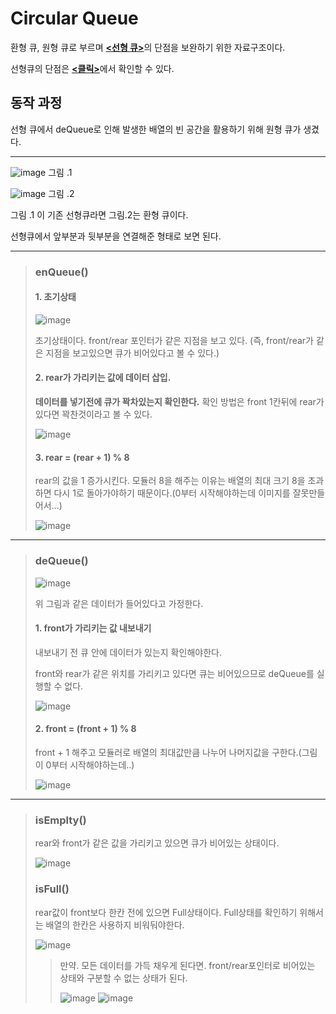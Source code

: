 # Circular Queue

환형 큐, 원형 큐로 부르며 [**<선형 큐>**](https://github.com/YoonSeok-Heo/TIL/blob/main/Data%20Structure/Queue.md)의 단점을 보완하기 위한 자료구조이다.

선형큐의 단점은 [**<클릭>**](https://github.com/YoonSeok-Heo/TIL/blob/main/Data%20Structure/Queue.md#%EC%84%A0%ED%98%95-%ED%81%90%EC%9D%98-%EB%8B%A8%EC%A0%90)에서 확인할 수 있다.

## 동작 과정

선형 큐에서 deQueue로 인해 발생한 배열의 빈 공간을 활용하기 위해 원형 큐가 생겼다.

---

![image](https://github.com/YoonSeok-Heo/Algorithm/assets/113662725/92adff71-372e-419a-b9cc-94fd4526b9dc)
그림 .1

![image](https://github.com/YoonSeok-Heo/Algorithm/assets/113662725/a1c5c6b0-e524-47ab-94c8-1865484f7b39)
그림 .2

그림 .1 이 기존 선형큐라면 그림.2는 환형 큐이다.

선형큐에서 앞부분과 뒷부분을 연결해준 형태로 보면 된다.

--- 

> ### enQueue()
> 
> #### 1. 초기상태
> 
> ![image](https://github.com/YoonSeok-Heo/Algorithm/assets/113662725/5ce0728e-8f3e-43c1-aa31-e25219ab501b)
> 
> 초기상태이다. front/rear 포인터가 같은 지점을 보고 있다. (즉, front/rear가 같은 지점을 보고있으면 큐가 비어있다고 볼 수 있다.)
> 
> #### 2. rear가 가리키는 값에 데이터 삽입.
> 
> **데이터를 넣기전에 큐가 꽉차있는지 확인한다.** 확인 방법은 front 1칸뒤에 rear가 있다면 꽉찬것이라고 볼 수 있다.
> 
> ![image](https://github.com/YoonSeok-Heo/Algorithm/assets/113662725/16928a86-7d16-4b00-90d3-9106d40fda47)
> 
> #### 3. rear = (rear + 1) % 8
> 
> rear의 값을 1 증가시킨다. 모듈러 8을 해주는 이유는 배열의 최대 크기 8을 초과하면 다시 1로 돌아가야하기 때문이다.(0부터 시작해야하는데 이미지를 잘못만들어서...)
> 
> ![image](https://github.com/YoonSeok-Heo/Algorithm/assets/113662725/a2bb0e50-d9ed-40cf-bb9a-35aadd580932)

---

> ### deQueue()
> 
> ![image](https://github.com/YoonSeok-Heo/Algorithm/assets/113662725/c227c67d-67e0-449a-b1ac-5e188d1e3bdd)
> 
> 위 그림과 같은 데이터가 들어있다고 가정한다.
> 
> #### 1. front가 가리키는 값 내보내기
> 
> 내보내기 전 큐 안에 데이터가 있는지 확인해야한다. 
> 
> front와 rear가 같은 위치를 가리키고 있다면 큐는 비어있으므로 deQueue를 실행할 수 없다.
> 
> ![image](https://github.com/YoonSeok-Heo/Algorithm/assets/113662725/e8e721a2-6422-4d45-b4e6-15c0a5bd76f6)
> 
> #### 2. front = (front + 1) % 8
> 
> front + 1 해주고 모듈러로 배열의 최대값만큼 나누어 나머지값을 구한다.(그림이 0부터 시작해야하는데..)
> 
> ![image](https://github.com/YoonSeok-Heo/Algorithm/assets/113662725/153fb622-e30d-413f-9ffd-2c6acd2838ce)

---

> ### isEmplty()
> 
> rear와 front가 같은 값을 가리키고 있으면 큐가 비어있는 상태이다.
> 
> ![image](https://github.com/YoonSeok-Heo/Algorithm/assets/113662725/d5ee0ad6-a9a1-41e5-b38f-8a53269f50bb)
> 
> ### isFull()
> 
> rear값이 front보다 한칸 전에 있으면 Full상태이다. Full상태를 확인하기 위해서는 배열의 한칸은 사용하지 비워둬야한다.
> 
> ![image](https://github.com/YoonSeok-Heo/Algorithm/assets/113662725/ed6e073e-451f-4be4-855d-19d60d367c58)
> 
>> 만약. 모든 데이터를 가득 채우게 된다면. front/rear포인터로 비어있는 상태와 구분할 수 없는 상태가 된다.
>> 
>> ![image](https://github.com/YoonSeok-Heo/Algorithm/assets/113662725/451e25fe-15a3-48e7-9d71-a0e04c523405)
>> ![image](https://github.com/YoonSeok-Heo/Algorithm/assets/113662725/d5ee0ad6-a9a1-41e5-b38f-8a53269f50bb)


